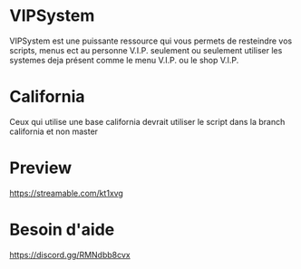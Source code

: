 # VIPSystem
VIPSystem est une puissante ressource qui vous permets de resteindre vos scripts, menus ect au personne V.I.P. seulement ou seulement utiliser les systemes deja présent comme le menu V.I.P. ou le shop V.I.P.

# California
Ceux qui utilise une base california devrait utiliser le script dans la branch california et non master

# Preview
https://streamable.com/kt1xvg

# Besoin d'aide 
https://discord.gg/RMNdbb8cvx
